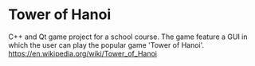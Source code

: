 # Tower of Hanoi
C++ and Qt game project for a school course.
The game feature a GUI in which the user can play the popular game 'Tower of Hanoi'.
https://en.wikipedia.org/wiki/Tower_of_Hanoi
